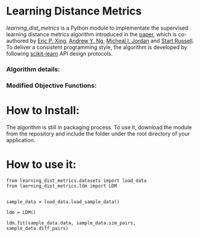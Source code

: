 Learning Distance Metrics
=========================
*learning_dist_metrics* is a Python module to implementate the supervised learning distance metrics algorithm introduced in 
the [paper](http://ai.stanford.edu/~ang/papers/nips02-metric.pdf), which is co-authored by [Eric P. Xing](), [Andrew Y. Ng](), [Micheal I. Jordan]() and [Start Russell](). To deliver a consistent programming style, the algorithm is developed by following [scikit-learn](http://orbi.ulg.ac.be/bitstream/2268/154357/1/paper.pdf) API design protocols.

### Algorithm details:

### Modified Objective Functions:


How to Install: 
===============
The algorithm is still in packaging process. To use it, download the module from the repository and include the folder under the root directory of your application.


How to use it:
==============
```
from learning_dist_metrics.datasets import load_data
from laerning_dist_metrics.ldm import LDM


sample_data = load_data.load_sample_data()

ldm = LDM() 

ldm.fit(sample_data.data, sample_data.sim_pairs, sample_data.diff_pairs)
```